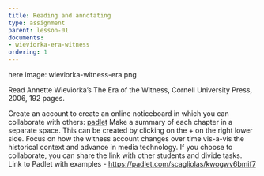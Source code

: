 ```yaml
---
title: Reading and annotating 
type: assignment
parent: lesson-01
documents:
- wieviorka-era-witness
ordering: 1
---
```


here image: wieviorka-witness-era.png 

Read Annette Wieviorka’s The Era of the Witness, Cornell University Press, 2006, 192 pages.                 
[](doc/wieviorka-era-witness)

Create an account to create an  online noticeboard  in which you can  collaborate with others: [padlet](www.padlet.com) 
Make a summary of each chapter in a separate space.  This can be created by clicking on the + on the right lower side. 
Focus on how the witness account changes over time vis-a-vis the historical context and advance in media 
technology. If you choose to collaborate, you can share the link with other students and divide tasks. 
Link to Padlet with examples -   https://padlet.com/scagliolas/kwogwv6bmif7 
